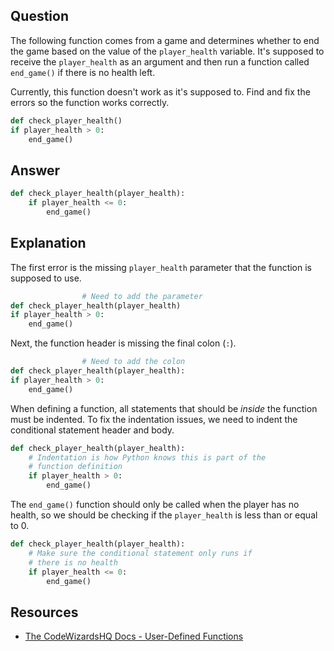 ## Question

The following function comes from a game and determines whether to end the game based on the value of the `player_health` variable. It's supposed to receive the `player_health` as an argument and then run a function called `end_game()` if there is no health left.

Currently, this function doesn't work as it's supposed to. Find and fix the errors so the function works correctly.

```python
def check_player_health()
if player_health > 0:
    end_game()

```

## Answer

```python
def check_player_health(player_health):
    if player_health <= 0:
        end_game()

```

## Explanation

The first error is the missing `player_health` parameter that the function is supposed to use.

```python
                # Need to add the parameter
def check_player_health(player_health)
if player_health > 0:
    end_game()

```

Next, the function header is missing the final colon (`:`).

```python
                # Need to add the colon
def check_player_health(player_health):
if player_health > 0:
    end_game()

```

When defining a function, all statements that should be _inside_ the function must be indented. To fix the indentation issues, we need to indent the conditional statement header and body.

```python
def check_player_health(player_health):
    # Indentation is how Python knows this is part of the
    # function definition
    if player_health > 0:
        end_game()

```

The `end_game()` function should only be called when the player has no health, so we should be checking if the `player_health` is less than or equal to 0.

```python
def check_player_health(player_health):
    # Make sure the conditional statement only runs if
    # there is no health
    if player_health <= 0:
        end_game()

```

## Resources

-   [The CodeWizardsHQ Docs - User-Defined Functions](https://docs.codewizardshq.com/python/python-language/#user-defined-functions)
